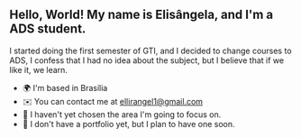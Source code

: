 Hello, World! My name is Elisângela, and I'm a ADS student.
------------

I started doing the first semester of GTI, and I decided to change courses to ADS, I confess that I had no idea about the subject, but I believe that if we like it, we learn.

* 🌍  I'm based in Brasília
* ✉️  You can contact me at [ellirangel1@gmail.com](mailto:ellirangel1@gmail.com)
* 🧠  I haven't yet chosen the area I'm going to focus on.
* 💬  I don't have a portfolio yet, but I plan to have one soon.
